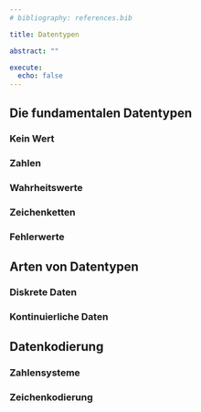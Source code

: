 ```yaml
---
# bibliography: references.bib

title: Datentypen

abstract: ""

execute: 
  echo: false
---
```


## Die fundamentalen Datentypen

### Kein Wert

### Zahlen

### Wahrheitswerte

### Zeichenketten

### Fehlerwerte

## Arten von Datentypen

### Diskrete Daten

### Kontinuierliche Daten

## Datenkodierung

### Zahlensysteme

### Zeichenkodierung

